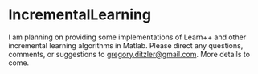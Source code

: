 IncrementalLearning
===================

I am planning on providing some implementations of Learn++  and other incremental learning algorithms in Matlab. Please direct any questions, comments, or suggestions to <gregory.ditzler@gmail.com>. More details to come. 
